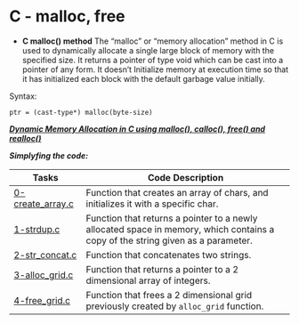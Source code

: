 # C - malloc, free

- **C malloc() method**
The “malloc” or “memory allocation” method in C is used to dynamically allocate a single large block of memory with the specified size. It returns a pointer of type void which can be cast into a pointer of any form. It doesn’t Initialize memory at execution time so that it has initialized each block with the default garbage value initially. 

 Syntax: 

`ptr = (cast-type*) malloc(byte-size)`

***[Dynamic Memory Allocation in C using malloc(), calloc(), free() and realloc()](https://www.geeksforgeeks.org/dynamic-memory-allocation-in-c-using-malloc-calloc-free-and-realloc/)***

***Simplyfing the code:***

Tasks | Code Description
--- | ---
[0-create_array.c](https://github.com/Tizihoxha/holbertonschool-low_level_programming/blob/main/malloc_free/0-create_array.c) | Function that creates an array of chars, and initializes it with a specific char.
[1-strdup.c](https://github.com/Tizihoxha/holbertonschool-low_level_programming/blob/main/malloc_free/1-strdup.c1-strdup.c) | Function that returns a pointer to a newly allocated space in memory, which contains a copy of the string given as a parameter.
[2-str_concat.c](https://github.com/Tizihoxha/holbertonschool-low_level_programming/blob/main/malloc_free/2-str_concat.c) | Function that concatenates two strings.
[3-alloc_grid.c](https://github.com/Tizihoxha/holbertonschool-low_level_programming/blob/main/malloc_free/3-alloc_grid.c) | Function that returns a pointer to a 2 dimensional array of integers.
[4-free_grid.c](https://github.com/Tizihoxha/holbertonschool-low_level_programming/blob/main/malloc_free/4-free_grid.c) | Function that frees a 2 dimensional grid previously created by `alloc_grid` function.
